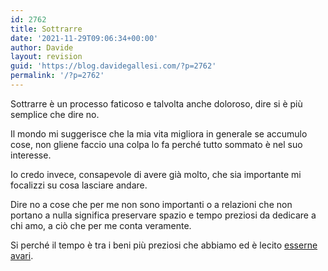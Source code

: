 ```yaml
---
id: 2762
title: Sottrarre
date: '2021-11-29T09:06:34+00:00'
author: Davide
layout: revision
guid: 'https://blog.davidegallesi.com/?p=2762'
permalink: '/?p=2762'
---
```


Sottrarre è un processo faticoso e talvolta anche doloroso, dire si è più semplice che dire no.

Il mondo mi suggerisce che la mia vita migliora in generale se accumulo cose, non gliene faccio una colpa lo fa perché tutto sommato è nel suo interesse.

Io credo invece, consapevole di avere già molto, che sia importante mi focalizzi su cosa lasciare andare.

Dire no a cose che per me non sono importanti o a relazioni che non portano a nulla significa preservare spazio e tempo preziosi da dedicare a chi amo, a ciò che per me conta veramente.

Si perché il tempo è tra i beni più preziosi che abbiamo ed è lecito [esserne avari](https://davidegallesi.com/usare-il-tempo/).